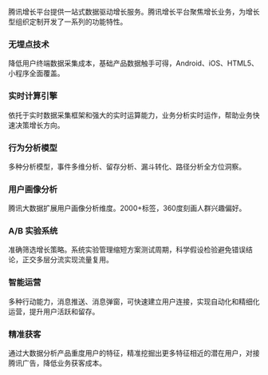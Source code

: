 腾讯增长平台提供一站式数据驱动增长服务。腾讯增长平台聚焦增长业务，为增长型组织定制开发了一系列的功能特性。

### 无埋点技术
降低用户终端数据采集成本，基础产品数据触手可得，Android、iOS、HTML5、小程序全面覆盖。

### 实时计算引擎
依托于实时数据采集框架和强大的实时运算能力，业务分析实时运作，帮助业务快速决策增长方向。

### 行为分析模型
多种分析模型，事件多维分析、留存分析、漏斗转化、路径分析全方位洞察。

### 用户画像分析
腾讯大数据扩展用户画像分析维度。2000+标签，360度刻画人群兴趣偏好。

### A/B 实验系统
准确筛选增长策略。系统实验管理缩短方案测试周期，科学假设检验避免错误结论，正交多层分流实现流量复用。

### 智能运营
多种行动能力，消息推送、消息弹窗，可快速建立用户连接，实现自动化和精细化运营，提升用户活跃和留存。

### 精准获客
通过大数据分析产品重度用户的特征，精准挖掘出更多特征相近的潜在用户，对接腾讯广告，降低业务获客成本。
